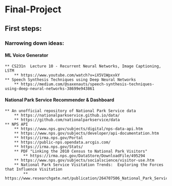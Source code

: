 # Final-Project

## First steps:

### Narrowing down ideas:

#### ML Voice Generator
    ** CS231n  Lecture 10 - Recurrent Neural Networks, Image Captioning, LSTM
        ** https://www.youtube.com/watch?v=iX5V1WpxxkY
    ** Speech Synthesis Techniques using Deep Neural Networks
        ** https://medium.com/@saxenauts/speech-synthesis-techniques-using-deep-neural-networks-38699e943861


#### National Park Service Recommender & Dashboard
    ** An unofficial repository of National Park Service data
        ** https://nationalparkservice.github.io/data/
        ** https://github.com/nationalparkservice/data
    ** NPS API
        ** https://www.nps.gov/subjects/digital/nps-data-api.htm
        ** https://www.nps.gov/subjects/developer/api-documentation.htm
        ** https://irma.nps.gov/Portal
        ** https://public-nps.opendata.arcgis.com/
        ** https://irma.nps.gov/Stats/
        ** PDF "Linking the 2010 Census to National Park Visitors"
            ** https://irma.nps.gov/DataStore/DownloadFile/495294
        ** https://www.nps.gov/subjects/socialscience/visitor-use.htm
        ** National Park Service Visitation Trends:  Exploring the Forces that Influence Visitation
            ** https://www.researchgate.net/publication/264707506_National_Park_Service_Visitation_Trends_Exploring_the_Forces_that_Influence_Visitation